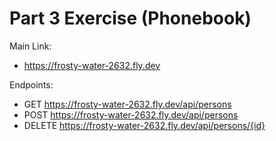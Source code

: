 # Part 3 Exercise (Phonebook)

Main Link: 
- https://frosty-water-2632.fly.dev

Endpoints:
- GET https://frosty-water-2632.fly.dev/api/persons
- POST https://frosty-water-2632.fly.dev/api/persons
- DELETE https://frosty-water-2632.fly.dev/api/persons/{id}